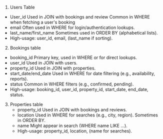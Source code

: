 1. Users Table
- User_id
  Used in JOIN with bookings and review
  Common in WHERE when fetching a user's booking
- email
  Often used in WHERE for login/authentication lookups.
- last_name/first_name
  Sometimes used in ORDER BY (alphabetical lists).
- High-usage: user_id, email, (last_name if sorting).

2. Bookings table
- booking_id
  Primary key, used in WHERE or for direct lookups.
- user_id
  Used in JOIN with users.
- property_id
  Used in JOIN with properties.
- start_date/end_date
  Used in WHERE for date filtering (e.g., availability, reports).
- status
  Common in WHERE filters (e.g., confirmed, pending).
- High-usage: booking_id, user_id, property_id, start_date, end_date, status.

3. Properties table
   - property_id
     Used in JOIN with bookings and reviews.
   - location
     Used in WHERE for searches (e.g., city, region).
     Sometimes in ORDER BY.
   - name
     Might appear in search (WHERE name LIKE ...).
   - High-usage: property_id, location, (name for searches).




